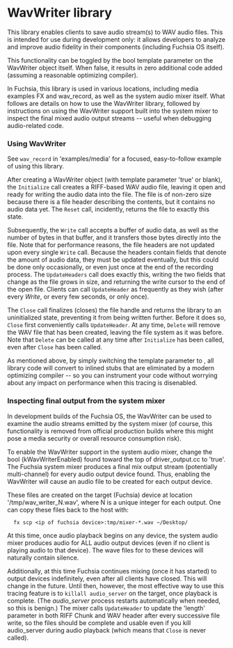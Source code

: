 # WavWriter library #

This library enables clients to save audio stream(s) to WAV audio files. This
is intended for use during development only: it allows developers to analyze
and improve audio fidelity in their components (including Fuchsia OS itself).

This functionality can be toggled by the bool template parameter on the
WavWriter object itself. When false, it results in zero additional code added
(assuming a reasonable optimizing compiler).

In Fuchsia, this library is used in various locations, including media examples
FX and wav_record, as well as the system audio mixer itself. What follows are
details on how to use the WavWriter library, followed by instructions on using
the WavWriter support built into the system mixer to inspect the final mixed
audio output streams -- useful when debugging audio-related code.


### Using WavWriter ###

See `wav_record` in 'examples/media' for a focused, easy-to-follow example
of using this library.

After creating a WavWriter object (with template parameter 'true' or blank),
the `Initialize` call creates a RIFF-based WAV audio file, leaving it open
and ready for writing the audio data into the file. The file is of non-zero
size because there is a file header describing the contents, but it contains
no audio data yet. The `Reset` call, incidently, returns the file to exactly
this state.

Subsequently, the `Write` call accepts a buffer of audio data, as well as the
number of bytes in that buffer, and it transfers those bytes directly into the
file. Note that for performance reasons, the file headers are not updated upon
every single `Write` call. Because the headers contain fields that denote the
amount of audio data, they must be updated eventually, but this could be done
only occasionally, or even just once at the end of the recording process. The
`UpdateHeaders` call does exactly this, writing the two fields that change as
the file grows in size, and returning the write cursor to the end of the open
file. Clients can call `UpdateHeader` as frequently as they wish (after every
_Write_, or every few seconds, or only once).

The `Close` call finalizes (closes) the file handle and returns the library to
an uninitialized state, preventing it from being written further. Before it
does so, `Close` first conveniently calls `UpdateHeader`. At any time, `Delete`
will remove the WAV file that has been created, leaving the file system as it
was before. Note that `Delete` can be called at any time after `Initialize` has
been called, even after `Close` has been called.

As mentioned above, by simply switching the template parameter to <false>, all
library code will convert to inlined stubs that are eliminated by a modern
optimizing compiler -- so you can instrument your code without worrying about
any impact on performance when this tracing is disenabled.


### Inspecting final output from the system mixer ###

In development builds of the Fuchsia OS, the WavWriter can be used to examine
the audio streams emitted by the system mixer (of course, this functionality is
removed from official production builds where this might pose a media security
or overall resource consumption risk).

To enable the WavWriter support in the system audio mixer, change the bool
(kWavWriterEnabled) found toward the top of driver_output.cc to 'true'. The
Fuchsia system mixer produces a final mix output stream (potentially
multi-channel) for every audio output device found. Thus, enabling the
WavWriter will cause an audio file to be created for each output device.

These files are created on the target (Fuchsia) device at location
'/tmp/wav_writer_N.wav', where N is a unique integer for each output. One can
copy these files back to the host with:
```
  fx scp <ip of fuchsia device>:tmp/mixer-*.wav ~/Desktop/
```
At this time, once audio playback begins on any device, the system audio mixer
produces audio for ALL audio output devices (even if no client is playing
audio to that device). The wave files for to these devices will naturally
contain silence.

Additionally, at this time Fuchsia continues mixing (once it has started) to
output devices indefinitely, even after all clients have closed. This will
change in the future. Until then, however, the most effective way to use this
tracing feature is to `killall audio_server` on the target, once playback is
complete. (The _audio_server_ process restarts automatically when needed, so
this is benign.) The mixer calls `UpdateHeader` to update the 'length'
parameter in both RIFF Chunk and WAV header after every successive file write,
so the files should be complete and usable even if you kill audio_server during
audio playback (which means that `Close` is never called).
